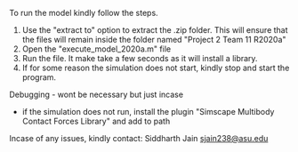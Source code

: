 To run the model kindly follow the steps.

1. Use the "extract to" option to extract the .zip folder. This will ensure that the files will remain inside the folder named "Project 2 Team 11 R2020a"
2. Open the "execute_model_2020a.m" file
3. Run the file. It make take a few seconds as it will install a library.
4. If for some reason the simulation does not start, kindly stop and start the program.

Debugging - wont be necessary but just incase
- if the simulation does not run, install the plugin "Simscape Multibody Contact Forces Library" and add to path


Incase of any issues, kindly contact:
Siddharth Jain sjain238@asu.edu
